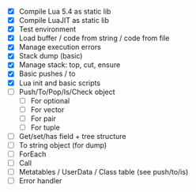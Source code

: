 - [x] Compile Lua 5.4 as static lib
- [x] Compile LuaJIT as static lib
- [x] Test environment
- [x] Load buffer / code from string / code from file
- [x] Manage execution errors
- [x] Stack dump (basic)
- [x] Manage stack: top, cut, ensure
- [x] Basic pushes / to
- [x] Lua init and basic scripts
- [ ] Push/To/Pop/Is/Check object
  - [ ] For optional
  - [ ] For vector
  - [ ] For pair
  - [ ] For tuple
- [ ] Get/set/has field + tree structure
- [ ] To string object (for dump)
- [ ] ForEach
- [ ] Call
- [ ] Metatables / UserData / Class table (see push/to/is)
- [ ] Error handler
